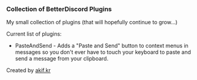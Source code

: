 ### Collection of BetterDiscord Plugins

My small collection of plugins (that will hopefully continue to grow...)

Current list of plugins:

- PasteAndSend - Adds a "Paste and Send" button to context menus in messages so you don't ever have to touch your keyboard to paste and send a message from your clipboard.

Created by [akif.kr](https://akif.kr)
